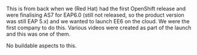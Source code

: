 This is from back when we (Red Hat) had the first OpenShift release and were finalising AS7 for EAP6.0 (still not released, so the product version was still EAP 5.x) and we wanted to launch EE6 on the cloud. We were the first company to do this. Various videos were created as part of the launch and this was one of them.

No buildable aspects to this.